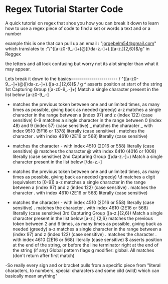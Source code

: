 # Regex Tutorial Starter Code

A quick tutorial on regex that shos you how you can break it down to learn how to use a regex piece of code to find a set or words a text and or a number 


example this is one that can pull up an email :
"jorgebelm54@gmail.com" which translates to :"/^([a-z0-9_\.-]+)@([\da-z\.-]+)\.([a-z\.]{2,6})$/g" in Reggex

the letters and all look confusing but worry not its alot simpler than what it may appear.

Lets break it down to the basics-----------------------
/
^([a-z0-9_\.-]+)@([\da-z\.-]+)\.([a-z\.]{2,6})$
/
g
^ asserts position at start of the string
1st Capturing Group ([a-z0-9_\.-]+)
Match a single character present in the list below [a-z0-9_\.-]
+ matches the previous token between one and unlimited times, as many times as possible, giving back as needed (greedy)
a-z matches a single character in the range between a (index 97) and z (index 122) (case sensitive)
0-9 matches a single character in the range between 0 (index 48) and 9 (index 57) (case sensitive)
_ matches the character _ with index 9510 (5F16 or 1378) literally (case sensitive)
\. matches the character . with index 4610 (2E16 or 568) literally (case sensitive)
- matches the character - with index 4510 (2D16 or 558) literally (case sensitive)
@ matches the character @ with index 6410 (4016 or 1008) literally (case sensitive)
2nd Capturing Group ([\da-z\.-]+)
Match a single character present in the list below [\da-z\.-]
+ matches the previous token between one and unlimited times, as many times as possible, giving back as needed (greedy)
\d matches a digit (equivalent to [0-9])
a-z matches a single character in the range between a (index 97) and z (index 122) (case sensitive)
\. matches the character . with index 4610 (2E16 or 568) literally (case sensitive)
- matches the character - with index 4510 (2D16 or 558) literally (case sensitive)
\. matches the character . with index 4610 (2E16 or 568) literally (case sensitive)
3rd Capturing Group ([a-z\.]{2,6})
Match a single character present in the list below [a-z\.]
{2,6} matches the previous token between 2 and 6 times, as many times as possible, giving back as needed (greedy)
a-z matches a single character in the range between a (index 97) and z (index 122) (case sensitive)
\. matches the character . with index 4610 (2E16 or 568) literally (case sensitive)
$ asserts position at the end of the string, or before the line terminator right at the end of the string (if any)
Global pattern flags 
g modifier: global. All matches (don't return after first match) 

-So really every sign and or bracket pulls from a specific piece 
from "literal characters, to numbers, special characters and some cild (wild) which can basically mean anything"

